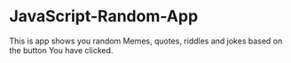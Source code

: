 # JavaScript-Random-App
This is app shows you random Memes, quotes, riddles and jokes based on the button You have clicked.
